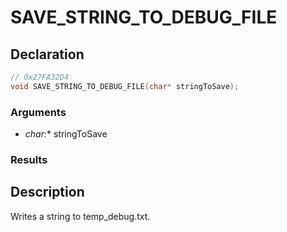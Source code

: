 # SAVE_STRING_TO_DEBUG_FILE

## Declaration
```cpp
// 0x27FA32D4
void SAVE_STRING_TO_DEBUG_FILE(char* stringToSave);
```

### Arguments
- **char*:** stringToSave

### Results

## Description
Writes a string to temp_debug.txt.